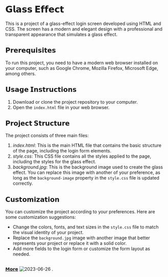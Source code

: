# 𝗚𝗹𝗮𝘀𝘀 𝗘𝗳𝗳𝗲𝗰𝘁

This is a project of a glass-effect login screen developed using HTML and CSS. The screen has a modern and elegant design with a professional and transparent appearance that simulates a glass effect.

## 𝗣𝗿𝗲𝗿𝗲𝗾𝘂𝗶𝘀𝗶𝘁𝗲𝘀

To run this project, you need to have a modern web browser installed on your computer, such as Google Chrome, Mozilla Firefox, Microsoft Edge, among others.

## 𝗨𝘀𝗮𝗴𝗲 𝗜𝗻𝘀𝘁𝗿𝘂𝗰𝘁𝗶𝗼𝗻𝘀

1. Download or clone the project repository to your computer.
2. Open the `index.html` file in your web browser.

## 𝗣𝗿𝗼𝗷𝗲𝗰𝘁 𝗦𝘁𝗿𝘂𝗰𝘁𝘂𝗿𝗲

The project consists of three main files:

1. *index.html*: This is the main HTML file that contains the basic structure of the page, including the login form elements.
2. *style.css*: This CSS file contains all the styles applied to the page, including the styles for the glass effect.
3. *background.jpg*: This is the background image used to create the glass effect. You can replace this image with another of your preference, as long as the `background-image` property in the `style.css` file is updated correctly.


## 𝗖𝘂𝘀𝘁𝗼𝗺𝗶𝘇𝗮𝘁𝗶𝗼𝗻

You can customize the project according to your preferences. Here are some customization suggestions:

- Change the colors, fonts, and text sizes in the `style.css` file to match the visual identity of your project.
- Replace the `background.jpg` image with another image that better represents your project or replace it with a solid color.
- Add more fields to the login form or customize the form layout as needed.

##
[𝗠𝗼𝗿𝗲](https://byalyck.github.io/Glass-effect/)
![2023-06-26](https://github.com/ByAlyck/Glass-effect/assets/113322342/5c77c3bc-b077-4fc3-87c7-eea3f97a3a82)
.
